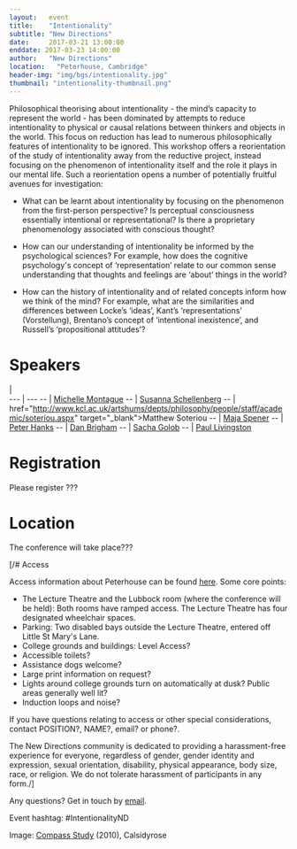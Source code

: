```yaml
---
layout:   event
title:    "Intentionality"
subtitle: "New Directions"
date:     2017-03-21 13:00:00
enddate: 2017-03-23 14:00:00
author:   "New Directions"
location:	"Peterhouse, Cambridge"
header-img: "img/bgs/intentionality.jpg"
thumbnail: "intentionality-thumbnail.png"
---
```


Philosophical theorising about intentionality - the mind’s capacity to represent the world - has been dominated by attempts to reduce intentionality to physical or causal relations between thinkers and objects in the world. This focus on reduction has lead to numerous philosophically features of intentionality to be ignored. This workshop offers a reorientation of the study of intentionality away from the reductive project, instead focusing on the phenomenon of intentionality itself and the role it plays in our mental life. Such a reorientation opens a number of potentially fruitful avenues for investigation:

- What can be learnt about intentionality by focusing on the phenomenon from the first-person perspective? Is perceptual consciousness essentially intentional or representational? Is there a proprietary phenomenology associated with conscious thought?

- How can our understanding of intentionality be informed by the psychological sciences? For example, how does the cognitive psychology's concept of ‘representation’ relate to our common sense understanding that thoughts and feelings are ‘about’ things in the world?

- How can the history of intentionality and of related concepts inform how we think of the mind? For example, what are the similarities and differences between Locke’s ‘ideas’, Kant’s ‘representations’ (Vorstellung), Brentano’s concept of ‘intentional inexistence’, and Russell’s ‘propositional attitudes’?

# Speakers

  |  
--- | ---
-- | <a href="https://sites.google.com/site/michelleimontague/" target="_blank">Michelle Montague</a>
-- | <a href="http://www.susannaschellenberg.org/file/Home.html" target="_blank">Susanna Schellenberg</a>
-- |  href="http://www.kcl.ac.uk/artshums/depts/philosophy/people/staff/academic/soteriou.aspx" target="_blank">Matthew Soteriou</a>
-- | <a href="http://www.birmingham.ac.uk/staff/profiles/philosophy/spener-maja.aspx" target="_blank">Maja Spener</a>
-- | <a href="https://sites.google.com/a/umn.edu/peter-hanks/home" target="_blank">Peter Hanks</a>
-- | <a href="https://cambridge.academia.edu/DanielBrigham" target="_blank">Dan Brigham</a>
-- | <a href="http://www.kcl.ac.uk/artshums/depts/philosophy/people/staff/academic/golob/index.aspx" target="_blank">Sacha Golob</a>
-- | <a href="https://www.unm.edu/~pmliving/" target="_blank"> Paul Livingston</a>

# Registration

Please register ???

# Location

The conference will take place???

[/# Access

Access information about Peterhouse can be found <a href="http://www.disability.admin.cam.ac.uk/access-around-university/access-colleges/peterhouse" target="_blank">here</a>. Some core points:

- The Lecture Theatre and the Lubbock room (where the conference will be held): Both rooms have ramped access. The Lecture Theatre has four designated wheelchair spaces.
- Parking: Two disabled bays outside the Lecture Theatre, entered off Little St Mary's Lane.
- College grounds and buildings: Level Access?
- Accessible toilets?
- Assistance dogs welcome?
- Large print information on request?
- Lights around college grounds turn on automatically at dusk? Public areas generally well lit?
- Induction loops and noise?

If you have questions relating to access or other special considerations, contact POSITION?, NAME?, email? or phone?.

The New Directions community is dedicated to providing a harassment-free experience for everyone, regardless of gender, gender identity and expression, sexual orientation, disability, physical appearance, body size, race, or religion. We do not tolerate harassment of participants in any form./]

Any questions? Get in touch by <a href="mailto:newdirectionsmindproject@gmail.com">email</a>.

Event hashtag: #IntentionalityND

<span class="caption text-muted">Image:
<a href="https://www.flickr.com/photos/calsidyrose/4925267732/" target="_blank">Compass Study</a> (2010),
Calsidyrose</span>

